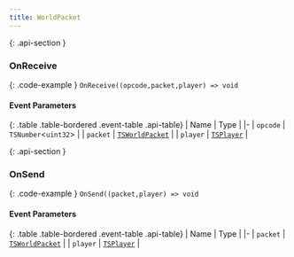 ```yaml
---
title: WorldPacket
---
```







{: .api-section }
### OnReceive




{: .code-example }
`OnReceive((opcode,packet,player) => void`
#### Event Parameters

{: .table .table-bordered .event-table .api-table}
| Name | Type |
|-
| `opcode` | `TSNumber`<`uint32`\> |
| `packet` | [`TSWorldPacket`](../classes/TSWorldPacket) |
| `player` | [`TSPlayer`](../classes/TSPlayer) |

{: .api-section }
### OnSend




{: .code-example }
`OnSend((packet,player) => void`
#### Event Parameters

{: .table .table-bordered .event-table .api-table}
| Name | Type |
|-
| `packet` | [`TSWorldPacket`](../classes/TSWorldPacket) |
| `player` | [`TSPlayer`](../classes/TSPlayer) |

